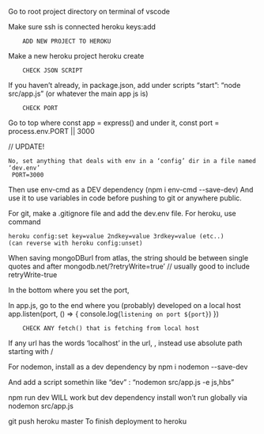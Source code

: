 Go to root project directory on terminal of vscode

Make sure ssh is connected
heroku keys:add

    	ADD NEW PROJECT TO HEROKU

Make a new heroku project
heroku create <name of app>

    	CHECK JSON SCRIPT

If you haven’t already, in package.json, add under scripts “start”: “node src/app.js” (or whatever the main app js is)

    	CHECK PORT

Go to top where const app = express() and under it,
const port = process.env.PORT || 3000

// UPDATE!

    No, set anything that deals with env in a ‘config’ dir in a file named ‘dev.env’
     PORT=3000

Then use env-cmd as a DEV dependency (npm i env-cmd --save-dev)
And use it to use variables in code before pushing to git or anywhere public.

For git, make a .gitignore file and add the dev.env file.
For heroku, use command

    heroku config:set key=value 2ndkey=value 3rdkey=value (etc..)
    (can reverse with heroku config:unset)

When saving mongoDBurl from atlas, the string should be between single quotes and after mongodb.net/<THIS IS THE PROJECT NAME>?retryWrite=true’ // usually good to include retryWrite-true

In the bottom where you set the port,

In app.js, go to the end where you (probably) developed on a local host
app.listen(port, () => {
console.log(`listening on port ${port}`)
})

    	CHECK ANY fetch() that is fetching from local host

If any url has the words ‘localhost’ in the url, , instead use absolute path starting with /

For nodemon, install as a dev dependency by
npm i nodemon --save-dev

And add a script somethin like
“dev” : “nodemon src/app.js -e js,hbs”

npm run dev WILL work but dev dependency install won’t run globally via nodemon src/app.js

git push heroku master
To finish deployment to heroku
